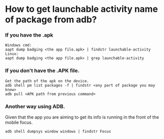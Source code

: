 # How to get launchable activity name of package from adb?
### If you have the .apk <br>
```shell
Windows cmd:
aapt dump badging <the app file.apk> | findstr launchable-activity
Linux:
aapt dump badging <the app file.apk> | grep launchable-activity
```
### If you don't have the .APK file.<BR>
```shell
Get the path of the apk on the device.
adb shell pm list packages -f | findstr <any part of package you may know>
adb pull <APK path from previous command>
```
### Another way using ADB.<BR>
Given that the app you are aiming to get its info is running in the front of the mobile focus.<br>
```shell
adb shell dumpsys window windows | findstr Focus
```
